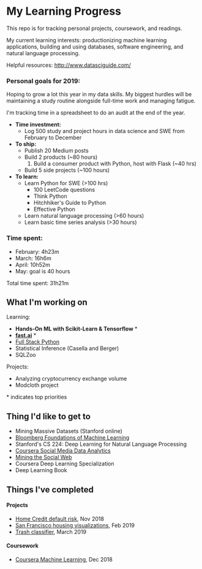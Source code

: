 # My Learning Progress

This repo is for tracking personal projects, coursework, and readings.

My current learning interests: productionizing machine learning applications, building and using databases, software engineering, and natural language processing. 

Helpful resources: http://www.datasciguide.com/

### Personal goals for 2019: 

Hoping to grow a lot this year in my data skills. My biggest hurdles will be maintaining a study routine alongside full-time work and managing fatigue. 

I'm tracking time in a spreadsheet to do an audit at the end of the year.

- **Time investment:** 
    - Log 500 study and project hours in data science and SWE from February to December
- **To ship:**
    - Publish 20 Medium posts
    - Build 2 products (~80 hours)
        1. Build a consumer product with Python, host with Flask (~40 hrs)
    - Build 5 side projects (~100 hours)
- **To learn:**
    - Learn Python for SWE (>100 hrs)
        - 100 LeetCode questions
        - Think Python
        - Hitchhiker's Guide to Python
        - Effective Python
    - Learn natural language processing (>60 hours)
    - Learn basic time series analysis (>30 hours)
    
### Time spent:
- February: 4h23m
- March: 16h6m
- April: 10h52m
- May: goal is 40 hours

Total time spent: 31h21m

## What I'm working on

Learning:
- **Hands-On ML with Scikit-Learn & Tensorflow** *
- **[fast.ai](https://course.fast.ai/)** *
- [Full Stack Python](https://www.fullstackpython.com/table-of-contents.html)
- Statistical Inference (Casella and Berger)
- SQLZoo

Projects:
- Analyzing cryptocurrency exchange volume
- Modcloth project

\* indicates top priorities

## Thing I'd like to get to

- Mining Massive Datasets (Stanford online)
- [Bloomberg Foundations of Machine Learning](https://bloomberg.github.io/foml/#home)
- Stanford's CS 224: Deep Learning for Natural Language Processing
- [Coursera Social Media Data Analytics](https://www.coursera.org/learn/social-media-data-analytics)
- [Mining the Social Web](https://www.webpages.uidaho.edu/~stevel/504/mining-the-social-web-2nd-edition.pdf)
- Coursera Deep Learning Specialization
- Deep Learning Book

## Things I've completed

#### Projects
- [Home Credit default risk](https://www.kaggle.com/c/home-credit-default-risk), Nov 2018
- [San Francisco housing visualizations](https://github.com/collindching/sf_housing), Feb 2019
- [Trash classifier](https://github.com/collindching/Waste-Sorter), March 2019

#### Coursework
- [Coursera Machine Learning](https://www.coursera.org/learn/machine-learning), Dec 2018
